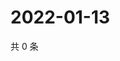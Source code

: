 # 2022-01-13

共 0 条

<!-- BEGIN WEIBO -->
<!-- 最后更新时间 Thu Jan 13 2022 19:07:56 GMT+0800 (China Standard Time) -->

<!-- END WEIBO -->
